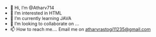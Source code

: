 - 👋 Hi, I’m @Atharv714
- 👀 I’m interested in HTML
- 🌱 I’m currently learning JAVA
- 💞️ I’m looking to collaborate on ...
- 📫 How to reach me.... Email me on atharvrastogi11235@gmail.com

<!---
Atharv714/Atharv714 is a ✨ special ✨ repository because its `README.md` (this file) appears on your GitHub profile.
You can click the Preview link to take a look at your changes.
--->
